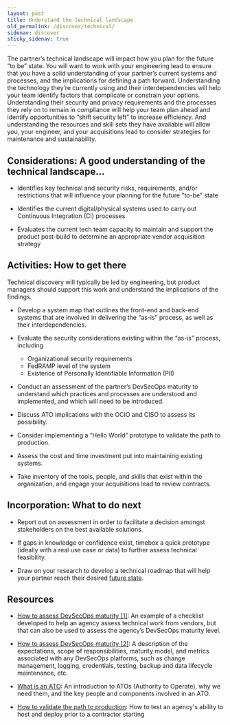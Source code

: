 ```yaml
---
layout: post
title: Understand the technical landscape
old_permalink: /discover/technical/
sidenav: discover
sticky_sidenav: true
---
```


The partner’s technical landscape will impact how you plan for the future “to be” state.  You will want to work with your engineering lead to ensure that you have a solid understanding of your partner’s current systems and processes, and the implications for defining a path forward.  Understanding the technology they’re currently using and their interdependencies will help your team identify factors that complicate or constrain your options.  Understanding their security and privacy requirements and the processes they rely on to remain in compliance will help your team plan ahead and identify opportunities to “shift security left” to increase efficiency.  And understanding the resources and skill sets they have available will allow you, your engineer, and your acquisitions lead to consider strategies for maintenance and sustainability.

## Considerations: A good understanding of the technical landscape...

- Identifies key technical and security risks, requirements, and/or restrictions that will influence your planning for the future "to-be" state

- Identifies the current digital/physical systems used to carry out Continuous Integration (CI) processes

- Evaluates the current tech team capacity to maintain and support the product post-build to determine an appropriate vendor acquisition strategy

## Activities: How to get there

Technical discovery will typically be led by engineering, but product managers should support this work and understand the implications of the findings.

- Develop a system map that outlines the front-end and back-end systems that are involved in delivering the “as-is” process, as well as their interdependencies.

- Evaluate the security considerations existing within the “as-is” process, including
  - Organizational security requirements
  - FedRAMP level of the system
  - Existence of Personally Identifiable Information (PII)

- Conduct an assessment of the partner’s DevSecOps maturity to understand which practices and processes are understood and implemented, and which will need to be introduced.

- Discuss ATO implications with the OCIO and CISO to assess its possibility.

- Consider implementing a “Hello World” prototype to validate the path to production.

- Assess the cost and time investment put into maintaining existing systems.

- Take inventory of the tools, people, and skills that exist within the organization, and engage your acquisitions lead to review contracts.

## Incorporation: What to do next

- Report out on assessment in order to facilitate a decision amongst stakeholders on the best available solutions.

- If gaps in knowledge or confidence exist, timebox a quick prototype (ideally with a real use case or data) to further assess technical feasibility.

- Draw on your research to develop a technical roadmap that will help your partner reach their desired [future state]({{site.baseurl}}/define/).

## Resources

- [How to assess DevSecOps maturity [1]](https://docs.google.com/document/d/12DBH9QpxHUtTZWelks7briNrxrR3crrHzFPp3SR6sr0/edit#): An example of a checklist developed to help an agency assess technical work from vendors, but that can also be used to assess the agency’s DevSecOps maturity level.

- [How to assess DevSecOps maturity [2]](https://tech.gsa.gov/guides/dev_sec_ops_guide/): A description of the expectations, scope of responsibilities, maturity model, and metrics associated with any DevSecOps platforms, such as change management, logging, credentials, testing, backup and data lifecycle maintenance, etc.

- [What is an ATO](https://docs.google.com/presentation/d/1x-Bt8uyW-szHarglY57fFcC6PRCpUGFLe07uOvt93uk/edit#slide=id.g1f710bd7ce_0_847): An introduction to ATOs (Authority to Operate), why we need them, and the key people and components involved in an ATO.

- [How to validate the path to production](https://docs.google.com/document/d/14nCznE0ofUxrQL50EokkLOS2_UPQyor7-W9OHjXH2XY/edit): How to test an agency's ability to host and deploy prior to a contractor starting
